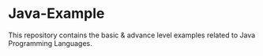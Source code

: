 # Java-Example
This repository contains the basic &amp; advance level examples related to Java Programming Languages.
